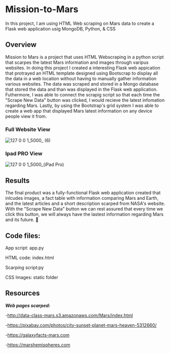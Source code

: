# Mission-to-Mars
In this project, I am using HTML Web scraping on Mars data to create a Flask web application usig MongoDB, Python, & CSS

## Overview
Mission to Mars is a project that uses HTML Webscraping in a python script that scarpes the latest Mars information and images through varipus websites. In doing this project I created a interesting Flask web appication that protrayed an HTML template designed using Bootscrap to display all the data in a web location without having to manually gather information various websites. The data was scraped and stored in a Mongo database that stored the data and than was displayed in the Flask web application. Futhermore, I was able to connect the scrapig script so that each time the "Scrape New Data" button was clicked, I would recieve the latest infomation regarding Mars. Lastly, by using the Bootstrap's grid system I was able to create a web app that displayed Mars latest information on any device people view it from.


### **Full Website View**
![127 0 0 1_5000_ (6)](https://user-images.githubusercontent.com/91576834/148705425-ba76130a-4b91-41bd-a837-4baa7d473d92.png)

### **Ipad PRO View**
![127 0 0 1_5000_(iPad Pro)](https://user-images.githubusercontent.com/91576834/148705530-c8434fdf-377c-425e-ac04-19eb38289132.png)


## Results 
The final product was a fully-functional Flask web application created that inlcudes images, a fact table with information comparing Mars and Earth, and the latest articles and a short description scarped from NASA's website. With the "Scrape New Data" button we can rest assured that every time we click this button, we will always have the lastest information regarding Mars and its future. :telescope:

## Code files:
App script: app.py

HTML code: index.html

Scarping script:py

CSS Images: static folder

## Resources 
***Web pages scarped:***

-http://data-class-mars.s3.amazonaws.com/Mars/index.html

-https://pixabay.com/photos/city-sunset-planet-mars-heaven-5312660/

-https://galaxyfacts-mars.com

-https://marshemispheres.com
